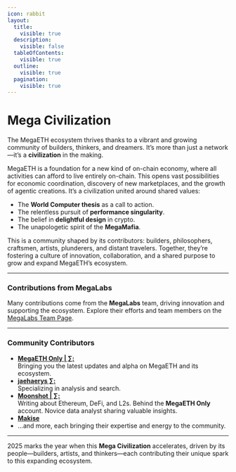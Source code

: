 ```yaml
---
icon: rabbit
layout:
  title:
    visible: true
  description:
    visible: false
  tableOfContents:
    visible: true
  outline:
    visible: true
  pagination:
    visible: true
---
```


# Mega Civilization

The MegaETH ecosystem thrives thanks to a vibrant and growing community of builders, thinkers, and dreamers. It’s more than just a network—it’s a **civilization** in the making.

MegaETH is a foundation for a new kind of on-chain economy, where all activities can afford to live entirely on-chain. This opens vast possibilities for economic coordination, discovery of new marketplaces, and the growth of agentic creations. It’s a civilization united around shared values:

* The **World Computer thesis** as a call to action.
* The relentless pursuit of **performance singularity**.
* The belief in **delightful design** in crypto.
* The unapologetic spirit of the **MegaMafia**.

This is a community shaped by its contributors: builders, philosophers, craftsmen, artists, plunderers, and distant travelers. Together, they’re fostering a culture of innovation, collaboration, and a shared purpose to grow and expand MegaETH’s ecosystem.

***

### Contributions from MegaLabs

Many contributions come from the **MegaLabs** team, driving innovation and supporting the ecosystem. Explore their efforts and team members on the [MegaLabs Team Page](../introduction/megalabs.md).

***

### Community Contributors

* [**MegaETH Only | ∑:**](https://x.com/Mega_Ecosystem)\
  Bringing you the latest updates and alpha on MegaETH and its ecosystem.
* [**jaehaerys ∑:**](https://x.com/key_aqbota)\
  Specializing in analysis and search.
* [**Moonshot | ∑:**](https://x.com/Moonshot211)\
  Writing about Ethereum, DeFi, and L2s. Behind the **MegaETH Only** account. Novice data analyst sharing valuable insights.
* [**Makise**](https://x.com/mvkise)
* ...and more, each bringing their expertise and energy to the community.

***

2025 marks the year when this **Mega Civilization** accelerates, driven by its people—builders, artists, and thinkers—each contributing their unique spark to this expanding ecosystem.
